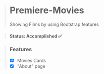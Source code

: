 > # Premiere-Movies
> Showing Films by using Bootstrap features

> #### Status: Accomplished ✅

> ### Features
> - [X] Movies Cards
> - [X] "About" page
